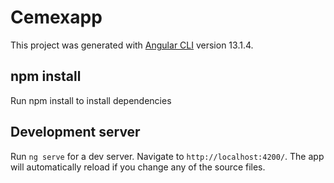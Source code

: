 # Cemexapp

This project was generated with [Angular CLI](https://github.com/angular/angular-cli) version 13.1.4.

## npm install

Run npm install to install dependencies

## Development server

Run `ng serve` for a dev server. Navigate to `http://localhost:4200/`. The app will automatically reload if you change any of the source files.
